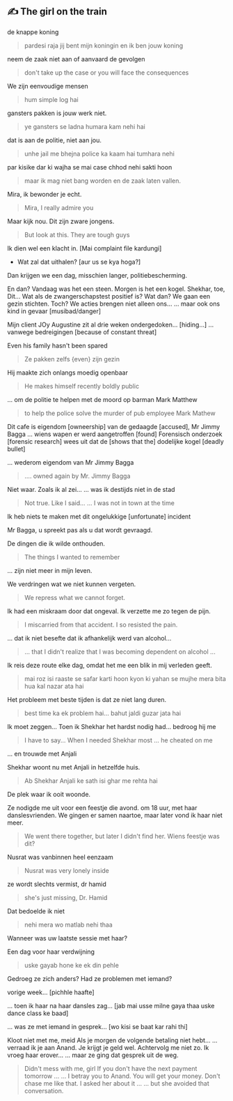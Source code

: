 ## :writing_hand: The girl on the train
de knappe koning
  > pardesi raja
jij bent mijn koningin
en ik ben jouw koning

neem de zaak niet aan of aanvaard de gevolgen
  > don't take up the case or you will face the consequences

We zijn eenvoudige mensen
  > hum simple log hai

gansters pakken is jouw werk niet.
  > ye gansters se ladna humara kam nehi hai

dat is aan de politie, niet aan jou. 
  > unhe jail me bhejna police ka kaam hai tumhara nehi

par kisike dar ki wajha se mai case chhod nehi sakti hoon
  > maar ik mag niet bang worden en de zaak laten vallen.

Mira, ik bewonder je echt.
  > Mira, I really admire you

Maar kijk nou. Dit zijn zware jongens.
  > But look at this. They are tough guys

Ik dien wel een klacht in. [Mai complaint file kardungi]
- Wat zal dat uithalen? [aur us se kya hoga?]

Dan krijgen we een dag, misschien langer, politiebescherming.

En dan? Vandaag was het een steen. Morgen is het een kogel.
Shekhar, toe, Dit...
Wat als de zwangerschapstest positief is? Wat dan?
We gaan een gezin stichten. Toch?
We acties brengen niet alleen ons...
... maar ook ons kind in gevaar [musibad/danger]

Mijn client JOy Augustine zit al drie weken ondergedoken... [hiding...]
... vanwege bedreigingen [because of constant threat]

Even his family hasn't been spared
  > Ze pakken zelfs {even} zijn gezin 

Hij maakte zich onlangs moedig openbaar
  > He makes himself recently boldly public

... om de politie te helpen met de moord op barman Mark Matthew
  > to help the police solve the murder of pub employee Mark Mathew

Dit cafe is eigendom [owneership] van de gedaagde [accused], Mr Jimmy Bagga
... wiens wapen er werd aangetroffen [found]
Forensisch onderzoek [forensic research] wees uit dat de [shows that the] dodelijke kogel [deadly bullet]

... wederom eigendom van Mr Jimmy Bagga
  > .... owned again by Mr. Jimmy Bagga

Niet waar. Zoals ik al zei...
... was ik destijds niet in de stad
  > Not true. Like I said...
  > ... I was not in town at the time

Ik heb niets te maken met dit ongelukkige [unfortunate] incident

Mr Bagga, u spreekt pas als u dat wordt gevraagd.

De dingen die ik wilde onthouden.
  > The things I wanted to remember

... zijn niet meer in mijn leven.

We verdringen wat we niet kunnen vergeten.
  > We repress what we cannot forget.

Ik had een miskraam door dat ongeval.
Ik verzette me zo tegen de pijn.
  > I miscarried from that accident.
  I so resisted the pain.

... dat ik niet besefte dat ik afhankelijk werd van alcohol... 
  > ... that I didn't realize that I was becoming dependent on alcohol ...

Ik reis deze route elke dag, omdat het me een blik in mij verleden geeft. 
  > mai roz isi raaste se safar karti hoon kyon ki yahan se mujhe mera bita hua kal nazar ata hai

Het probleem met beste tijden is dat ze niet lang duren.
  > best time ka ek problem hai... bahut jaldi guzar jata hai

Ik moet zeggen... 
Toen ik Shekhar het hardst nodig had... 
bedroog hij me
  > I have to say...
    When I needed Shekhar most ...
    he cheated on me

... en trouwde met Anjali

Shekhar woont nu met Anjali in hetzelfde huis. 
  > Ab Shekhar Anjali ke sath isi ghar me rehta hai

De plek waar ik ooit woonde.

Ze nodigde me uit voor een feestje die avond.
om 18 uur, met haar danslesvrienden.
We gingen er samen naartoe, maar later vond ik haar niet meer.
  > We went there together, but later I didn't find her.
Wiens feestje was dit?

Nusrat was vanbinnen heel eenzaam
  > Nusrat was very lonely inside

ze wordt slechts vermist, dr hamid
  > she's just missing, Dr. Hamid

Dat bedoelde ik niet
  > nehi mera wo matlab nehi thaa

Wanneer was uw laatste sessie met haar?

Een dag voor haar verdwijning
  > uske gayab hone ke ek din pehle

Gedroeg ze zich anders? Had ze problemen met iemand?

vorige week... [pichhle haafte]

... toen ik haar na haar dansles zag... [jab mai usse milne gaya thaa uske dance class ke baad]

... was ze met iemand in gesprek... [wo kisi se baat kar rahi thi]

Kloot niet met me, meid
Als je morgen de volgende betaling niet hebt... 
... verraad ik je aan Anand.
Je krijgt je geld wel. Achtervolg me niet zo.
Ik vroeg haar erover... 
... maar ze ging dat gesprek uit de weg.
  > Didn't mess with me, girl
    If you don't have the next payment tomorrow ...
    ... I betray you to Anand.
    You will get your money. Don't chase me like that.
    I asked her about it ...
    ... but she avoided that conversation.




